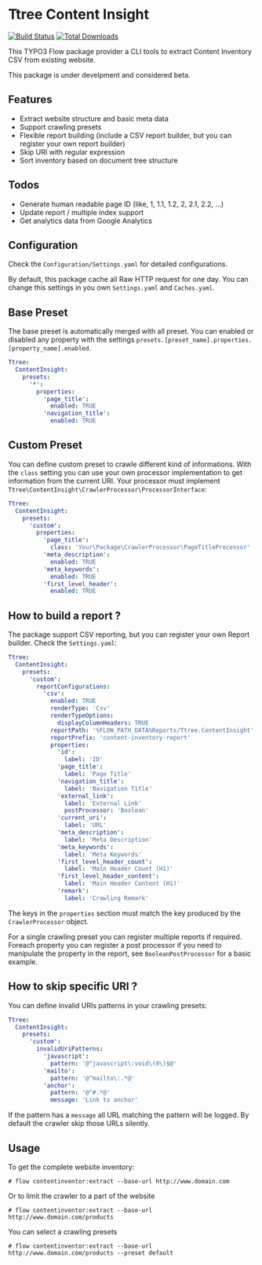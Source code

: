 Ttree Content Insight
=====================

[![Build Status](https://travis-ci.org/ttreeagency/Ttree.ContentInsight.png?branch=master)](https://travis-ci.org/ttreeagency/Ttree.ContentInsight) [![Total Downloads](https://poser.pugx.org/ttree/contentinsight/downloads.png)](https://packagist.org/packages/ttree/contentinsight)


This TYPO3 Flow package provider a CLI tools to extract Content Inventory CSV from existing website. 

This package is under develpment and considered beta.

Features
--------

* Extract website structure and basic meta data
* Support crawling presets
* Flexible report building (include a CSV report builder, but you can register your own report builder)
* Skip URI with regular expression
* Sort inventory based on document tree structure

Todos
-----

* Generate human readable page ID (like, 1, 1.1, 1.2, 2, 2.1, 2.2, ...)
* Update report / multiple index support
* Get analytics data from Google Analytics

Configuration
-------------

Check the ``Configuration/Settings.yaml`` for detailed configurations. 

By default, this package cache all Raw HTTP request for one day. You can change this settings in you own 
``Settings.yaml`` and ``Caches.yaml``.

Base Preset
-----------

The base preset is automatically merged with all preset. You can enabled or disabled any property with the settings 
``presets.[preset_name].properties.[property_name].enabled``.

```yaml
Ttree:
  ContentInsight:
    presets:
      '*':
        properties:
          'page_title':
            enabled: TRUE
          'navigation_title':
            enabled: TRUE
```

Custom Preset
-----------

You can define custom preset to crawle different kind of informations. With the ``class`` setting you can use your
own processor implementation to get information from the current URI. Your processor must implement 
``Ttree\ContentInsight\CrawlerProcessor\ProcessorInterface``:

```yaml
Ttree:
  ContentInsight:
    presets:
      'custom':
        properties:
          'page_title':
            class: 'Your\Package\CrawlerProcessor\PageTitleProcessor'
          'meta_description':
            enabled: TRUE
          'meta_keywords':
            enabled: TRUE
          'first_level_header':
            enabled: TRUE
```

How to build a report ?
-----------------------

The package support CSV reporting, but you can register your own Report builder. Check the ``Settings.yaml``:

```yaml
Ttree:
  ContentInsight:
    presets:
      'custom':
		reportConfigurations:
          'csv':
            enabled: TRUE
            renderType: 'Csv'
            renderTypeOptions:
              displayColumnHeaders: TRUE
            reportPath: '%FLOW_PATH_DATA%Reports/Ttree.ContentInsight'
            reportPrefix: 'content-inventory-report'
            properties:
              'id':
                label: 'ID'
              'page_title':
                label: 'Page Title'
              'navigation_title':
                label: 'Navigation Title'
              'external_link':
                label: 'External Link'
                postProcessor: 'Boolean'
              'current_uri':
                label: 'URL'
              'meta_description':
                label: 'Meta Description'
              'meta_keywords':
                label: 'Meta Keywords'
              'first_level_header_count':
                label: 'Main Header Count (H1)'
              'first_level_header_content':
                label: 'Main Header Content (H1)'
              'remark':
                label: 'Crawling Remark'
```

The keys in the ``properties`` section must match the key produced by the ``CrawlerProcessor`` object.

For a single crawling preset you can register multiple reports if required. Foreach property you can register a post 
processor if you need to manipulate the property in the report, see ``BooleanPostProcessor`` for a basic example.

How to skip specific URI ?
--------------------------

You can define invalid URIs patterns in your crawling presets:

```yaml
Ttree:
  ContentInsight:
    presets:
      'custom':
        invalidUriPatterns:
          'javascript':
            pattern: '@^javascript\:void\(0\)$@'
          'mailto':
            pattern: '@^mailto\:.*@'
          'anchor':
            pattern: '@^#.*@'
            message: 'Link to anchor'
```

If the pattern has a ``message`` all URL matching the pattern will be logged. By default the crawler skip 
those URLs silently.

Usage
-----

To get the complete website inventory:

```
# flow contentinventor:extract --base-url http://www.domain.com
```

Or to limit the crawler to a part of the website

```
# flow contentinventor:extract --base-url http://www.domain.com/products
```

You can select a crawling presets

```
# flow contentinventor:extract --base-url http://www.domain.com/products --preset default
```

